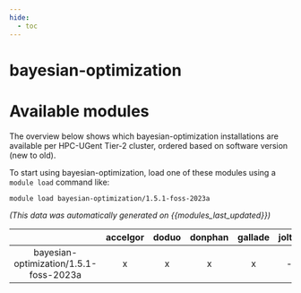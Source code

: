 ```yaml
---
hide:
  - toc
---
```


bayesian-optimization
=====================

# Available modules


The overview below shows which bayesian-optimization installations are available per HPC-UGent Tier-2 cluster, ordered based on software version (new to old).

To start using bayesian-optimization, load one of these modules using a `module load` command like:

```shell
module load bayesian-optimization/1.5.1-foss-2023a
```

*(This data was automatically generated on {{modules_last_updated}})*  

| |accelgor|doduo|donphan|gallade|joltik|shinx|skitty|
| :---: | :---: | :---: | :---: | :---: | :---: | :---: | :---: |
|bayesian-optimization/1.5.1-foss-2023a|x|x|x|x|-|x|x|
